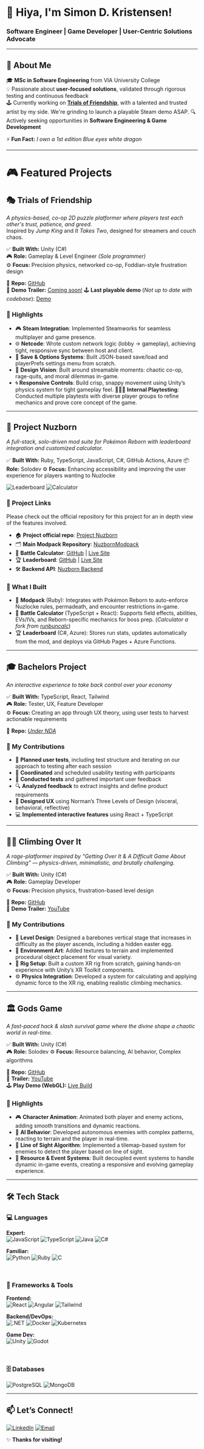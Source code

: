 # 👋 Hiya, I'm Simon D. Kristensen!  
### **Software Engineer | Game Developer | User-Centric Solutions Advocate**

---

## 🚀 **About Me**  
🎓 **MSc in Software Engineering** from VIA University College  
💡 Passionate about **user-focused solutions**, validated through rigorous testing and continuous feedback  
🕹️ Currently working on **[Trials of Friendship](https://gitshare.me/repo/f1d654c5-26e6-493d-b61e-3ae2d81737d6)**, with a talented and trusted artist by my side. We're grinding to launch a playable Steam demo ASAP.
🔍 Actively seeking opportunities in **Software Engineering & Game Development**  

⚡ **Fun Fact:** *I own a 1st edition Blue eyes white dragon*

---

# 🎮 **Featured Projects**  

## 🎭  Trials of Friendship

*A physics-based, co-op 2D puzzle platformer where players test each other's trust, patience, and greed.*  
Inspired by *Jump King* and *It Takes Two*, designed for streamers and couch chaos.

✅ **Built With:** Unity (C#)  
🎮 **Role:** Gameplay & Level Engineer *(Sole programmer)*  
⚙️ **Focus:** Precision physics, networked co-op, Foddian-style frustration design

📂 **Repo:** [GitHub](https://gitshare.me/repo/f1d654c5-26e6-493d-b61e-3ae2d81737d6)  
🎥 **Demo Trailer:** [Coming soon!]()
🕹️ **Last playable demo** (*Not up to date with codebase*): [Demo](https://gofile.io/d/iGT8zG)


### 🧩 Highlights
- 🎮 **Steam Integration**: Implemented Steamworks for seamless multiplayer and game presence.
- 🌐 **Netcode**: Wrote custom network logic (lobby → gameplay), achieving tight, responsive sync between host and client.
- 💾 **Save & Options Systems**: Built JSON-based save/load and playerPrefs settings menu from scratch.
- 🎯 **Design Vision**: Built around streamable moments: chaotic co-op, rage-quits, and moral dilemmas in-game.
- 🌀 **Responsive Controls**: Build crisp, snappy movement using Unity’s physics system for tight gameplay feel.
🧑‍🤝‍🧑 **Internal Playtesting**: Conducted multiple playtests with diverse player groups to refine mechanics and prove core concept of the game.


---

## 🐉  Project Nuzborn

*A full-stack, solo-driven mod suite for Pokémon Reborn with leaderboard integration and customized calculator.*

✅ **Built With:** Ruby, TypeScript, JavaScript, C#, GitHub Actions, Azure
📦 **Role:** Solodev
⚙️ **Focus:** Enhancing accessibility and improving the user experience for players wanting to Nuzlocke 

![Leaderboard](https://img.shields.io/github/deployments/ymersod/nuzborn_leaderboard/github-pages?label=Leaderboard&style=for-the-badge)
![Calculator](https://img.shields.io/github/deployments/ymersod/rebornXrunbunUIcalc/github-pages?label=Calculator&style=for-the-badge)


### 🔗 Project Links
Please check out the official repository for this project for an in depth view of the features involved.
- 🏠 **Project official repo**: [Project Nuzborn](https://github.com/ymersod/Project-Nuzborn?tab=readme-ov-file) 
- 🗂️ **Main Modpack Repository**: [NuzbornModpack](https://github.com/ymersod/NuzbornModpack)
- 🧮 **Battle Calculator**: [GitHub](https://github.com/ymersod/rebornXrunbunUIcalc) | [Live Site](https://ymersod.github.io/rebornXrunbunUIcalc/)
- 🏆 **Leaderboard**: [GitHub](https://github.com/ymersod/nuzborn_leaderboard) | [Live Site](https://ymersod.github.io/nuzborn_leaderboard/)
- 🛠️ **Backend API**: [Nuzborn Backend](https://github.com/ymersod/Nuzborn_backend)

### 🧩 What I Built

- 🧱 **Modpack** (Ruby): Integrates with Pokémon Reborn to auto-enforce Nuzlocke rules, permadeath, and encounter restrictions in-game.
- 🧮 **Battle Calculator** (TypeScript + React): Supports field effects, abilities, EVs/IVs, and Reborn-specific mechanics for boss prep. (*Calculator a fork from [runbuncalc](https://github.com/ForwardFeed/runbuncalc)*)
- 🏆 **Leaderboard** (C#, Azure): Stores run stats, updates automatically from the mod, and deploys via GitHub Pages + Azure Functions.

---

## 🎓 Bachelors Project  
*An interactive experience to take back control over your economy*

✅ **Built With:** TypeScript, React, Tailwind  
🎮 **Role:** Tester, UX, Feature Developer  
⚙️ **Focus:** Creating an app through UX theory, using user tests to harvest actionable requirements  

📂 **Repo:** [*Under NDA*]()

### 🧩 My Contributions  
- 📝 **Planned user tests**, including test structure and iterating on our approach to testing after each session  
- 📅 **Coordinated** and scheduled usability testing with participants  
- 🧪 **Conducted tests** and gathered important user feedback
- 🔍 **Analyzed feedback** to extract insights and define product requirements  
- 🎨 **Designed UX** using Norman’s Three Levels of Design (visceral, behavioral, reflective)  
- 💻 **Implemented interactive features** using React + TypeScript 


---

## 🧗‍♂️ Climbing Over It

*A rage-platformer inspired by "Getting Over It & A Difficult Game About Climbing" — physics-driven, minimalistic, and brutally challenging.*

✅ **Built With:** Unity (C#)  
🎮 **Role:** Gameplay Developer  
⚙️ **Focus:** Precision physics, frustration-based level design

📂 **Repo:** [GitHub](https://github.com/ymersod/ClimbingOverIt2?tab=readme-ov-file)  
🎥 **Demo Trailer:** [YouTube](https://www.youtube.com/watch?v=PFpsWxrbznQ&ab_channel=Dankerdue%28lady%29)

### 🧩 My Contributions

- 🎯 **Level Design**: Designed a barebones vertical stage that increases in difficulty as the player ascends, including a hidden easter egg.
- 🌄 **Environment Art**: Added textures to terrain and implemented procedural object placement for visual variety.
- 🦾 **Rig Setup**: Built a custom XR rig from scratch, gaining hands-on experience with Unity’s XR Toolkit components.
- ⚙️ **Physics Integration**: Developed a system for calculating and applying dynamic force to the XR rig, enabling realistic climbing mechanics.

---

## 🏛️ Gods Game

*A fast-paced hack & slash survival game where the divine shape a chaotic world in real-time.*

✅ **Built With:** Unity (C#)  
🎮 **Role:** Solodev
⚙️ **Focus:** Resource balancing, AI behavior, Complex algorithms

📂 **Repo:** [GitHub](https://github.com/ymersod/GMD)  
🎥 **Trailer:** [YouTube](https://www.youtube.com/watch?v=kDkKGUHGPIk&ab_channel=Dankerdue%28lady%29)  
🕹️ **Play Demo (WebGL):** [Live Build](https://ymersod.github.io/GMD/)

### 🧩 Highlights

- 🎮 **Character Animation**: Animated both player and enemy actions, adding smooth transitions and dynamic reactions.
- 🧠 **AI Behavior**: Developed autonomous enemies with complex patterns, reacting to terrain and the player in real-time.
- 👀 **Line of Sight Algorithm**: Implemented a tilemap-based system for enemies to detect the player based on line of sight.
- 🔄 **Resource & Event Systems**: Built decoupled event systems to handle dynamic in-game events, creating a responsive and evolving gameplay experience.

---

## 🛠️ **Tech Stack**  

### **💻 Languages**  
**Expert:**  
![JavaScript](https://img.shields.io/badge/-JavaScript-F7DF1E?logo=javascript&logoColor=black) ![TypeScript](https://img.shields.io/badge/-TypeScript-3178C6?logo=typescript&logoColor=white) ![Java](https://img.shields.io/badge/-Java-007396?logo=java&logoColor=white) ![C#](https://img.shields.io/badge/-C%23-239120?logo=c-sharp&logoColor=white)  

**Familiar:**  
![Python](https://img.shields.io/badge/-Python-3776AB?logo=python&logoColor=white) ![Ruby](https://img.shields.io/badge/-Ruby-CC342D?logo=ruby&logoColor=white) ![C](https://img.shields.io/badge/-C-A8B9CC?logo=c&logoColor=white)  

<br>

### **🧩 Frameworks & Tools**  
**Frontend:**  
![React](https://img.shields.io/badge/-React-61DAFB?logo=react&logoColor=black) ![Angular](https://img.shields.io/badge/-Angular-DD0031?logo=angular&logoColor=white) ![Tailwind](https://img.shields.io/badge/-Tailwind_CSS-06B6D4?logo=tailwind-css&logoColor=white)  

**Backend/DevOps:**  
![.NET](https://img.shields.io/badge/-.NET-512BD4?logo=dotnet&logoColor=white) ![Docker](https://img.shields.io/badge/-Docker-2496ED?logo=docker&logoColor=white) ![Kubernetes](https://img.shields.io/badge/-Kubernetes-326CE5?logo=kubernetes&logoColor=white)  

**Game Dev:**  
![Unity](https://img.shields.io/badge/-Unity-FFFFFF?logo=unity&logoColor=black) ![Godot](https://img.shields.io/badge/-Godot-478CBF?logo=godot-engine&logoColor=white)  

<br>

### **🗄️ Databases**  
![PostgreSQL](https://img.shields.io/badge/-PostgreSQL-4169E1?logo=postgresql&logoColor=white) ![MongoDB](https://img.shields.io/badge/-MongoDB-47A248?logo=mongodb&logoColor=white) 

---

## 📫 **Let’s Connect!**  
[![LinkedIn](https://img.shields.io/badge/-LinkedIn-0A66C2?logo=linkedin)](https://linkedin.com/in/yourprofile) [![Email](https://img.shields.io/badge/-Email-D14836?logo=gmail)](mailto:your.email@example.com)  

✨ **Thanks for visiting!**  